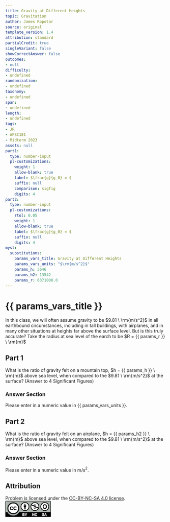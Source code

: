 ```yaml
---
title: Gravity at Different Heights
topic: Gravitation
author: James Ropotar
source: original
template_version: 1.4
attribution: standard
partialCredit: true
singleVariant: false
showCorrectAnswer: false
outcomes:
- null
difficulty:
- undefined
randomization:
- undefined
taxonomy:
- undefined
span:
- undefined
length:
- undefined
tags:
- JR
- APSC181
- Midterm 2023
assets: null
part1:
  type: number-input
  pl-customizations:
    weight: 1
    allow-blank: true
    label: $\frac{g}{g_0} = $
    suffix: null
    comparison: sigfig
    digits: 4
part2:
  type: number-input
  pl-customizations:
    rtol: 0.05
    weight: 1
    allow-blank: true
    label: $\frac{g}{g_0} = $
    suffix: null
    digits: 4
myst:
  substitutions:
    params_vars_title: Gravity at Different Heights
    params_vars_units: "$\rm{m/s^2}$"
    params_h: 3646
    params_h2: 13542
    params_r: 6371000.0
---
```

# {{ params_vars_title }}
In this class, we will often assume gravity to be $9.81 \ \rm{m/s^2}$ in all earthbound circumstances, including in tall buildings, with airplanes, and in many other situations at heights far above the surface level. But is this truly accurate? Take the radius at sea level of the earch to be $R = {{ params_r }} \ \rm{m}$

## Part 1

What is the ratio of gravity felt on a mountain top, $h = {{ params_h }} \ \rm{m}$ above sea level, when compared to the $9.81 \ \rm{m/s^2}$ at the surface? (Answer to 4 Significant Figures)

### Answer Section

Please enter in a numeric value in {{ params_vars_units }}.

## Part 2

What is the ratio of gravity felt on an airplane, $h = {{ params_h2 }} \ \rm{m}$ above sea level, when compared to the $9.81 \ \rm{m/s^2}$ at the surface? (Answer to 4 Significant Figures)

### Answer Section

Please enter in a numeric value in m/s$^2$.

## Attribution

Problem is licensed under the [CC-BY-NC-SA 4.0 license](https://creativecommons.org/licenses/by-nc-sa/4.0/).<br> ![The Creative Commons 4.0 license requiring attribution-BY, non-commercial-NC, and share-alike-SA license.](https://raw.githubusercontent.com/firasm/bits/master/by-nc-sa.png)